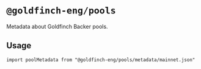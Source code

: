 # `@goldfinch-eng/pools`

Metadata about Goldfinch Backer pools.

## Usage

```
import poolMetadata from "@goldfinch-eng/pools/metadata/mainnet.json"
```
